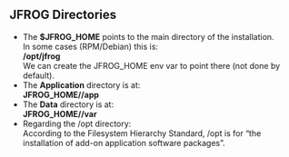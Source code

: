 
## JFROG Directories

- The **$JFROG_HOME** points to the main directory of the installation.  
In some cases (RPM/Debian) this is:  
**/opt/jfrog**  
We can create the JFROG_HOME env var to point there (not done by default).
- The **Application** directory is at:  
**JFROG_HOME/<product>/app**
- The **Data** directory is at:  
**JFROG_HOME/<product>/var**
- Regarding the /opt directory:  
According to the Filesystem Hierarchy Standard, /opt is for “the installation of add-on application software packages”.

